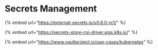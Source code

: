 # Secrets Management

{% embed url="https://external-secrets.io/v0.6.0-rc1/" %}

{% embed url="https://secrets-store-csi-driver.sigs.k8s.io/" %}

{% embed url="https://www.vaultproject.io/use-cases/kubernetes" %}
